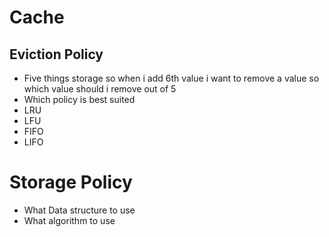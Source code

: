 # Cache

## Eviction Policy
- Five things storage so when i add 6th value i want to remove a value so which value should i remove out of 5
- Which policy is best suited
- LRU
- LFU
- FIFO
- LIFO

# Storage Policy

- What Data structure to use
- What algorithm to use
